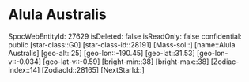 ﻿---
location: [31.53,-190.45,25]
type: Station
tags:
- astro/Star

---

# Alula Australis

SpocWebEntityId: 27629
isDeleted: false
isReadOnly: false
confidential: public
[star-class::G0]
[star-class-id::28191]
[Mass-sol::]
[name::Alula Australis]
[geo-alt::25]
[geo-lon::-190.45]
[geo-lat::31.53]
[geo-lon-v::-0.034]
[geo-lat-v::-0.59]
[bright-min::38]
[bright-max::38]
[Zodiac-index::14]
[ZodiacId::28165]
[NextStarId::]

